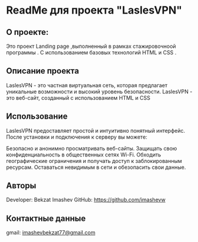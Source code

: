 # ReadMe для проекта "LaslesVPN"

## О проекте: 
Это  проект Landing page ,выполненный в рамках стажировочноой программы . С использованием базовых технологий HTML и CSS . 

## Описание проекта

LaslesVPN - это частная виртуальная сеть, которая
предлагает уникальные возможности и высокий уровень безопасности.
LaslesVPN - это веб-сайт, созданный с использованием HTML и CSS

## Использование

LaslesVPN предоставляет простой и интуитивно понятный интерфейс. После установки и подключения к серверу вы можете:

Безопасно и анонимно просматривать веб-сайты.
Защищать свою конфиденциальность в общественных сетях Wi-Fi.
Обходить географические ограничения и получать доступ к заблокированным ресурсам.
Оставаться невидимым в сети и обезопасить свои данные.


## Авторы

   Developer: Bekzat Imashev
   GitHub: https://github.com/imashevw
   
## Контактные данные
   gmail: imashevbekzat77@gmail.com